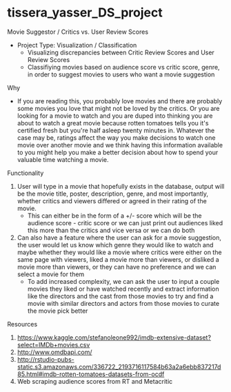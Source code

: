 # tissera_yasser_DS_project
Movie Suggestor / Critics vs. User Review Scores 
- Project Type: Visualization / Classification 
    - Visualizing discrepancies between Critic Review Scores and User Review Scores 
    - Classifiying movies based on audience score vs critic score, genre, in order to suggest movies to users who want a movie suggestion

Why
- If you are reading this, you probably love movies and there are probably some movies you love that might not be loved by the critics. Or you are looking for a movie to watch and you are duped into thinking you are about to watch a great movie because rotten tomatoes tells you it's certified fresh but you're half asleep twenty minutes in. Whatever the case may be, ratings affect the way you make decisions to watch one movie over another movie and we think having this information available to you might help you make a better decision about how to spend your valuable time watching a movie. 

Functionality 
1. User will type in a movie that hopefully exists in the database, output will be the movie title, poster, description, genre, and most importantly, whether critics and viewers differed or agreed in their rating of the movie. 
    - This can either be in the form of a +/- score which will be the audience score - critic score or we can just print out audiences liked this more than the         critics and vice versa or we can do both 
2. Can also have a feature where the user can ask for a movie suggestion, the user would let us know which genre they would like to watch and maybe whether they would like a movie where critics were either on the same page with viewers, liked a movie more than viewers, or disliked a movie more than viewers, or they can have no preference and we can select a movie for them 
    - To add increased complexity, we can ask the user to input a couple movies they liked or have watched recently and extract information like the directors         and the cast from those movies to try and find a movie with similar directors and actors from those movies to curate the movie pick better 


Resources
1. https://www.kaggle.com/stefanoleone992/imdb-extensive-dataset?select=IMDb+movies.csv
2. http://www.omdbapi.com/
3. http://rstudio-pubs-static.s3.amazonaws.com/336722_2193716117584b63a2a6ebb837217d85.html#imdb-rotten-tomatoes-datasets-from-ocdf
4. Web scraping audience scores from RT and Metacritic 

